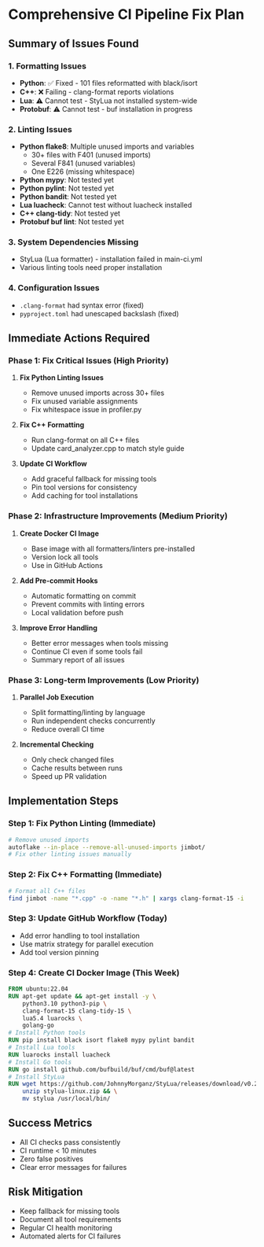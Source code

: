 # Comprehensive CI Pipeline Fix Plan

## Summary of Issues Found

### 1. Formatting Issues
- **Python**: ✅ Fixed - 101 files reformatted with black/isort
- **C++**: ❌ Failing - clang-format reports violations
- **Lua**: ⚠️ Cannot test - StyLua not installed system-wide
- **Protobuf**: ⚠️ Cannot test - buf installation in progress

### 2. Linting Issues
- **Python flake8**: Multiple unused imports and variables
  - 30+ files with F401 (unused imports)
  - Several F841 (unused variables)
  - One E226 (missing whitespace)
- **Python mypy**: Not tested yet
- **Python pylint**: Not tested yet
- **Python bandit**: Not tested yet
- **Lua luacheck**: Cannot test without luacheck installed
- **C++ clang-tidy**: Not tested yet
- **Protobuf buf lint**: Not tested yet

### 3. System Dependencies Missing
- StyLua (Lua formatter) - installation failed in main-ci.yml
- Various linting tools need proper installation

### 4. Configuration Issues
- `.clang-format` had syntax error (fixed)
- `pyproject.toml` had unescaped backslash (fixed)

## Immediate Actions Required

### Phase 1: Fix Critical Issues (High Priority)
1. **Fix Python Linting Issues**
   - Remove unused imports across 30+ files
   - Fix unused variable assignments
   - Fix whitespace issue in profiler.py

2. **Fix C++ Formatting**
   - Run clang-format on all C++ files
   - Update card_analyzer.cpp to match style guide

3. **Update CI Workflow**
   - Add graceful fallback for missing tools
   - Pin tool versions for consistency
   - Add caching for tool installations

### Phase 2: Infrastructure Improvements (Medium Priority)
1. **Create Docker CI Image**
   - Base image with all formatters/linters pre-installed
   - Version lock all tools
   - Use in GitHub Actions

2. **Add Pre-commit Hooks**
   - Automatic formatting on commit
   - Prevent commits with linting errors
   - Local validation before push

3. **Improve Error Handling**
   - Better error messages when tools missing
   - Continue CI even if some tools fail
   - Summary report of all issues

### Phase 3: Long-term Improvements (Low Priority)
1. **Parallel Job Execution**
   - Split formatting/linting by language
   - Run independent checks concurrently
   - Reduce overall CI time

2. **Incremental Checking**
   - Only check changed files
   - Cache results between runs
   - Speed up PR validation

## Implementation Steps

### Step 1: Fix Python Linting (Immediate)
```bash
# Remove unused imports
autoflake --in-place --remove-all-unused-imports jimbot/
# Fix other linting issues manually
```

### Step 2: Fix C++ Formatting (Immediate)
```bash
# Format all C++ files
find jimbot -name "*.cpp" -o -name "*.h" | xargs clang-format-15 -i
```

### Step 3: Update GitHub Workflow (Today)
- Add error handling to tool installation
- Use matrix strategy for parallel execution
- Add tool version pinning

### Step 4: Create CI Docker Image (This Week)
```dockerfile
FROM ubuntu:22.04
RUN apt-get update && apt-get install -y \
    python3.10 python3-pip \
    clang-format-15 clang-tidy-15 \
    lua5.4 luarocks \
    golang-go
# Install Python tools
RUN pip install black isort flake8 mypy pylint bandit
# Install Lua tools
RUN luarocks install luacheck
# Install Go tools
RUN go install github.com/bufbuild/buf/cmd/buf@latest
# Install StyLua
RUN wget https://github.com/JohnnyMorganz/StyLua/releases/download/v0.20.0/stylua-linux.zip && \
    unzip stylua-linux.zip && \
    mv stylua /usr/local/bin/
```

## Success Metrics
- All CI checks pass consistently
- CI runtime < 10 minutes
- Zero false positives
- Clear error messages for failures

## Risk Mitigation
- Keep fallback for missing tools
- Document all tool requirements
- Regular CI health monitoring
- Automated alerts for CI failures